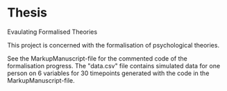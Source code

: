 # Thesis
Evaulating Formalised Theories

This project is concerned with the formalisation of psychological theories.

See the MarkupManuscript-file for the commented code of the formalisation progress.
The "data.csv" file contains simulated data for one person on 6 variables for 30 timepoints generated with the code in the MarkupManuscript-file.
